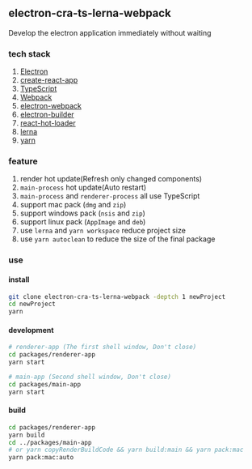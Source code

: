 ## electron-cra-ts-lerna-webpack

Develop the electron application immediately without waiting

### tech stack

1. [Electron](https://github.com/electron/electron)
2. [create-react-app](https://github.com/facebook/create-react-app)
3. [TypeScript](https://github.com/Microsoft/TypeScript)
4. [Webpack](https://github.com/webpack/webpack)
5. [electron-webpack](https://github.com/electron-userland/electron-webpack)
6. [electron-builder](https://github.com/electron-userland/electron-builder)
7. [react-hot-loader](https://github.com/gaearon/react-hot-loader)
8. [lerna](https://github.com/lerna/lerna)
9. [yarn](https://github.com/yarnpkg/yarn)

### feature

1. render hot update(Refresh only changed components)
2. `main-process` hot update(Auto restart)
3. `main-process` and `renderer-process` all use TypeScript
4. support mac pack (`dmg` and `zip`)
5. support windows pack (`nsis` and `zip`)
6. support linux pack (`AppImage` and `deb`)
7. use `lerna` and `yarn workspace` reduce project size
8. use `yarn autoclean` to reduce the size of the final package

### use

#### install 

```bash
git clone electron-cra-ts-lerna-webpack -deptch 1 newProject
cd newProject
yarn
```

#### development
```bash
# renderer-app (The first shell window, Don't close)
cd packages/renderer-app
yarn start

# main-app (Second shell window, Don't close)
cd packages/main-app
yarn start
```

#### build

```bash
cd packages/renderer-app
yarn build
cd ../packages/main-app
# or yarn copyRenderBuildCode && yarn build:main && yarn pack:mac
yarn pack:mac:auto
```